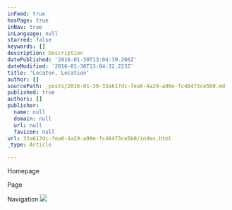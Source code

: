 ```yaml
---
inFeed: true
hasPage: true
inNav: true
inLanguage: null
starred: false
keywords: []
description: Description
datePublished: '2016-01-30T13:04:39.266Z'
dateModified: '2016-01-30T13:04:32.223Z'
title: 'Locaton, Location'
author: []
sourcePath: _posts/2016-01-30-33a617dc-fea6-4a29-a90e-fc48473ce5b0.md
published: true
authors: []
publisher:
  name: null
  domain: null
  url: null
  favicon: null
url: 33a617dc-fea6-4a29-a90e-fc48473ce5b0/index.html
_type: Article

---
```

Homepage

Page

Navigation
![](https://the-grid-user-content.s3-us-west-2.amazonaws.com/925cf604-af28-4e2f-b7bc-0c24293c7b2e.jpg)